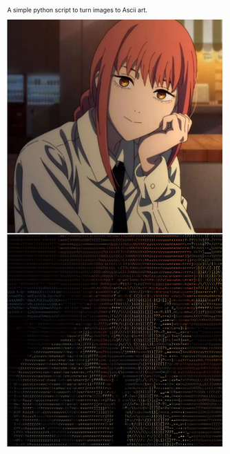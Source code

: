 A simple python script to turn images to Ascii art.

<img src="makima.jpg" width="500">

<img src="output.png" width="500">
